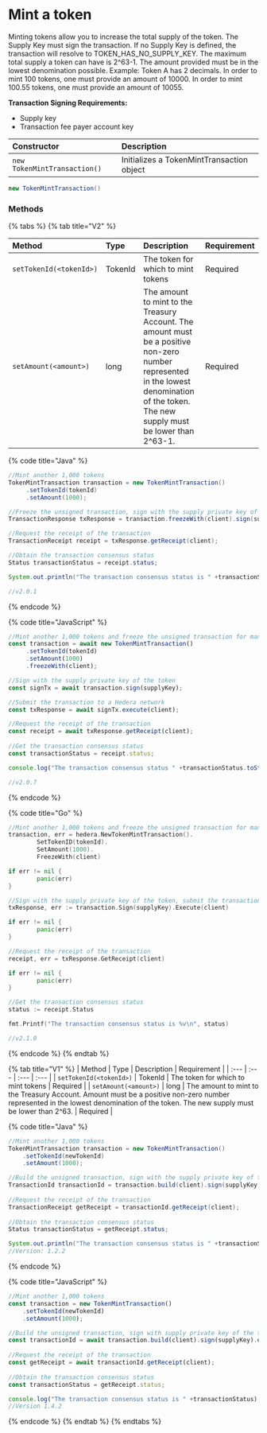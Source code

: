 # Mint a token

Minting tokens allow you to increase the total supply of the token. The Supply Key must sign the transaction. If no Supply Key is defined, the transaction will resolve to TOKEN\_HAS\_NO\_SUPPLY\_KEY. The maximum total supply a token can have is 2^63-1. The amount provided must be in the lowest denomination possible. Example: Token A has 2 decimals. In order to mint 100 tokens, one must provide an amount of 10000. In order to mint 100.55 tokens, one must provide an amount of 10055.

**Transaction Signing Requirements:**

* Supply key
* Transaction fee payer account key

| Constructor | Description |
| :--- | :--- |
| `new TokenMintTransaction()` | Initializes a TokenMintTransaction object |

```java
new TokenMintTransaction()
```

### Methods

{% tabs %}
{% tab title="V2" %}


| Method | Type | Description | Requirement |
| :--- | :--- | :--- | :--- |
| `setTokenId(<tokenId>)` | TokenId | The token for which to mint tokens | Required |
| `setAmount(<amount>)` | long | The amount to mint to the Treasury Account. The amount must be a positive non-zero number represented in the lowest denomination of the token. The new supply must be lower than 2^63-1. | Required |

{% code title="Java" %}
```java
//Mint another 1,000 tokens
TokenMintTransaction transaction = new TokenMintTransaction()
     .setTokenId(tokenId)
     .setAmount(1000);

//Freeze the unsigned transaction, sign with the supply private key of the token, submit the transaction to a Hedera network
TransactionResponse txResponse = transaction.freezeWith(client).sign(supplyKey).execute(client);

//Request the receipt of the transaction
TransactionReceipt receipt = txResponse.getReceipt(client);

//Obtain the transaction consensus status
Status transactionStatus = receipt.status;

System.out.println("The transaction consensus status is " +transactionStatus;

//v2.0.1
```
{% endcode %}

{% code title="JavaScript" %}
```javascript
//Mint another 1,000 tokens and freeze the unsigned transaction for manual signing
const transaction = await new TokenMintTransaction()
     .setTokenId(tokenId)
     .setAmount(1000)
     .freezeWith(client);

//Sign with the supply private key of the token 
const signTx = await transaction.sign(supplyKey);

//Submit the transaction to a Hedera network    
const txResponse = await signTx.execute(client);

//Request the receipt of the transaction
const receipt = await txResponse.getReceipt(client);
    
//Get the transaction consensus status
const transactionStatus = receipt.status;

console.log("The transaction consensus status " +transactionStatus.toString());

//v2.0.7
```
{% endcode %}

{% code title="Go" %}
```go
//Mint another 1,000 tokens and freeze the unsigned transaction for manual signing
transaction, err = hedera.NewTokenMintTransaction().
		SetTokenID(tokenId).
		SetAmount(1000).
		FreezeWith(client)

if err != nil {
		panic(err)
}

//Sign with the supply private key of the token, submit the transaction to a Hedera network
txResponse, err := transaction.Sign(supplyKey).Execute(client)

if err != nil {
		panic(err)
}

//Request the receipt of the transaction
receipt, err = txResponse.GetReceipt(client)

if err != nil {
		panic(err)
}

//Get the transaction consensus status
status := receipt.Status

fmt.Printf("The transaction consensus status is %v\n", status)

//v2.1.0
```
{% endcode %}
{% endtab %}

{% tab title="V1" %}
| Method | Type | Description | Requirement |
| :--- | :--- | :--- | :--- |
| `setTokenId(<tokenId>)` | TokenId | The token for which to mint tokens | Required |
| `setAmount(<amount>)` | long | The amount to mint to the Treasury Account. Amount must be a positive non-zero number represented in the lowest denomination of the token. The new supply must be lower than 2^63. | Required |

{% code title="Java" %}
```java
//Mint another 1,000 tokens
TokenMintTransaction transaction = new TokenMintTransaction()
    .setTokenId(newTokenId)
    .setAmount(1000);

//Build the unsigned transaction, sign with the supply private key of the token, submit the transaction to a Hedera network
TransactionId transactionId = transaction.build(client).sign(supplyKey).execute(client);
    
//Request the receipt of the transaction
TransactionReceipt getReceipt = transactionId.getReceipt(client);
    
//Obtain the transaction consensus status
Status transactionStatus = getReceipt.status;

System.out.println("The transaction consensus status is " +transactionStatus);
//Version: 1.2.2
```
{% endcode %}

{% code title="JavaScript" %}
```javascript
//Mint another 1,000 tokens
const transaction = new TokenMintTransaction()
    .setTokenId(newTokenId)
    .setAmount(1000);

//Build the unsigned transaction, sign with supply private key of the token, submit the transaction to a Hedera network
const transactionId = await transaction.build(client).sign(supplyKey).execute(client);
    
//Request the receipt of the transaction
const getReceipt = await transactionId.getReceipt(client);
    
//Obtain the transaction consensus status
const transactionStatus = getReceipt.status;

console.log("The transaction consensus status is " +transactionStatus);
//Version 1.4.2
```
{% endcode %}
{% endtab %}
{% endtabs %}





